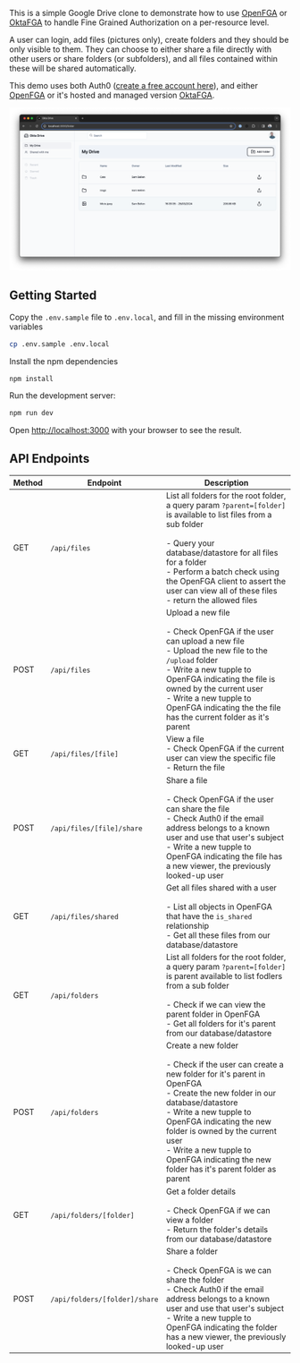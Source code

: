 This is a simple Google Drive clone to demonstrate how to use [OpenFGA](https://openfga.dev) or [OktaFGA](https://fga.dev) to handle Fine Grained Authorization on a per-resource level. 

A user can login, add files (pictures only), create folders and they should be only visible to them. They can choose to either share a file directly with other users or share folders (or subfolders), and all files contained within these will be shared automatically.

This demo uses both Auth0 ([create a free account here](https://auth0.com)), and either [OpenFGA](https://openfga.dev) or it's hosted and managed version [OktaFGA](https://fga.dev).

![A preview of the demo application showing a Google Drive Style interface](./preview.png)

## Getting Started

Copy the `.env.sample` file to `.env.local`, and fill in the missing environment variables

```bash
cp .env.sample .env.local
```

Install the npm dependencies

```bash
npm install
```

Run the development server:

```bash
npm run dev
```

Open [http://localhost:3000](http://localhost:3000) with your browser to see the result.

## API Endpoints

| Method | Endpoint | Description |
| ------ | -------- |------------ |
| GET    | `/api/files` | List all folders for the root folder, a query param `?parent=[folder]` is available to list files from a sub folder<br/><br/> - Query your database/datastore for all files for a folder<br/> -  Perform a batch check using the OpenFGA client to assert the user can view all of these files<br/> -  return the allowed files |
| POST   | `/api/files` | Upload a new file<br/><br/> - Check OpenFGA if the user can upload a new file<br/> - Upload the new file to the `/upload` folder<br/> - Write a new tupple to OpenFGA indicating the file is owned by the current user<br/> - Write a new tupple to OpenFGA indicating the the file has the current folder as it's parent |
| GET    | `/api/files/[file]` | View a file<br/> - Check OpenFGA if the current user can view the specific file<br/> - Return the file |
| POST   | `/api/files/[file]/share` | Share a file<br/><br/> - Check OpenFGA if the user can share the file<br/> - Check Auth0 if the email address belongs to a known user and use that user's subject<br/> - Write a new tupple to OpenFGA indicating the file has a new viewer, the previously looked-up user |
| GET    | `/api/files/shared` | Get all files shared with a user<br/><br/> - List all objects in OpenFGA that have the `is_shared` relationship<br/> - Get all these files from our database/datastore |
| GET    | `/api/folders` | List all folders for the root folder, a query param `?parent=[folder]` is parent available to list fodlers from a sub folder<br/><br/> - Check if we can view the parent folder in OpenFGA<br/> - Get all folders for it's parent from our database/datastore |
| POST   | `/api/folders` | Create a new folder<br/><br/> - Check if the user can create a new folder for it's parent in OpenFGA<br/> - Create the new folder in our database/datastore<br/> - Write a new tupple to OpenFGA indicating the new folder is owned by the current user<br/> - Write a new tupple to OpenFGA indicating the new folder has it's parent folder as parent |
| GET    | `/api/folders/[folder]` | Get a folder details<br/><br/> - Check OpenFGA if we can view a folder<br/> - Return the folder's details from our database/datastore |
| POST   | `/api/folders/[folder]/share`| Share a folder<br/><br/> - Check OpenFGA is we can share the folder<br/> - Check Auth0 if the email address belongs to a known user and use that user's subject<br/> - Write a new tupple to OpenFGA indicating the folder has a new viewer, the previously looked-up user |
